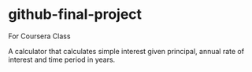 # github-final-project
For Coursera Class

 A calculator that calculates simple interest given principal, annual rate of interest and time period in years.
